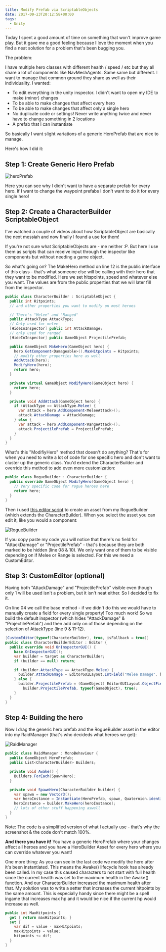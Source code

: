 ```yaml
---
title: Modify Prefab via ScriptableObjects
date: 2017-09-23T20:12:58+00:00
tags:
  - Unity
---
```

Today I spent a good amount of time on something that won't improve game play. But it gave me a good feeling because I love the moment when you find a neat solution for a problem that's been bugging you.

The problem:

I have multiple hero classes with different health / speed / etc but they all share a lot of components like NavMeshAgents. Same same but different. I want to manage that common ground they share as well as their individuality. I wanted:

  * To edit everything in the unity inspector. I didn't want to open my IDE to make (minor) changes
  * To be able to make changes that affect every hero
  * To be able to make changes that affect only a single hero
  * No duplicate code or settings! Never write anything twice and never have to change something in 2 locations
  * A prefab that I can instantiate

So basically I want slight variations of a generic HeroPrefab that are nice to manage.

Here's how I did it:

## Step 1: Create Generic Hero Prefab 
![heroPrefab](/assets/2017/09/heroPrefab.png)

Here you can see why I didn't want to have a separate prefab for every hero. If I want to change the waypoint prefabs I don't want to do it for every single hero!

## Step 2: Create a CharacterBuilder ScriptableObject

I've watched a couple of videos about how ScriptableObject are basically the next messiah and now finally I found a use for them!
  
If you're not sure what ScriptableObjects are - me neither :P. But here I use them as scripts that can receive input through the inspector like components but without needing a game object.

So what's going on? The MakeHero method on line 12 is the public interface of this class - that's what someone else will be calling with their hero that they want to be modified. Here we set hitspoints, speed and whatever else you want. The values are from the public properties that we will later fill from the inspector.

```csharp
public class CharacterBuilder : ScriptableObject {
  public int Hitpoints;
  // and other properties you want to modify on most heroes

  // There's "Melee" and "Ranged"
  public AttackType AttackType;
  // Only used for melee
  [HideInInspector] public int AttackDamage;
  // only used for ranged
  [HideInInspector] public GameObject ProjectilePrefab;

  public GameObject MakeHero(GameObject hero) {
    hero.GetComponent<Damageable>().MaxHitpoints = Hitpoints;
    // modify other properties here as well
    AddAttack(hero);
    ModifyHero(hero);
    return hero;
  }

  private virtual GameObject ModifyHero(GameObject hero) {
    return hero;
  }

  private void AddAttack(GameObject hero) {
    if (AttackType == AttackType.Melee) {
      var attack = hero.AddComponent<MeleeAttack>();
      attack.AttackDamage = AttackDamage;
    } else {
      var attack = hero.AddComponent<RangeAttack>();
      attack.ProjectilePrefab = ProjectilePrefab;
    }
  }
}
```

What's this "ModifiyHero" method that doesn't do anything? That's for when you need to write a lot of code for one specific hero and don't want to cluster up the generic class. You'd extend the CharacterBuilder and override this method to add even more customization:

```csharp
public class RogueBuilder : CharacterBuilder {
  public override GameObject ModifyHero(GameObject hero) {
    // Very specific code for rogue heroes here
    return hero;
  }
}
```

Then i used [this editor script](http://www.richardlord.net/blog/unity/creating-scriptableobjects-in-unity.html) to create an asset from my RogueBuilder (which extends the CharacterBuilder). When you select the asset you can edit it, like you would a component:
  
![RogueBuilder](/assets/2017/09/RogueBuilder.png)

If you copy paste my code you will notice that there's no field for "AttackDamage" or "ProjectilePrefab" - that's because they are both marked to be hidden (line 08 & 10). We only want one of them to be visible depending on if Melee or Range is selected. For this we need a CustomEditor.

## Step 3: CustomEditor (optional)

Having both "AttackDamage" and "ProjectilePrefab" visible even though only 1 will be used isn't a problem, but it isn't neat either. So I decided to fix it.
  
On line 04 we call the base method - if we didn't do this we would have to manually create a field for every single property! Too much work! So we build the default inspector (which hides "AttackDamage" & "ProjectilePrefab") and then add only on of those depending on the selection of AttackType (line 9 & 11-12).

```csharp
[CustomEditor(typeof(CharacterBuilder), true, isFallback = true)]
public class CharacterBuilderEditor : Editor {
  public override void OnInspectorGUI() {
    base.OnInspectorGUI();
    var builder = target as CharacterBuilder;
    if (builder == null) return;

    if (builder.AttackType == AttackType.Melee) {
      builder.AttackDamage = EditorGUILayout.IntField("Melee Damage", builder.AttackDamage);
    } else {
      builder.ProjectilePrefab = (GameObject) EditorGUILayout.ObjectField("Projectile Prefab",
        builder.ProjectilePrefab, typeof(GameObject), true);
    }
  }
}
```

## Step 4: Building the hero

Now I drag the generic hero prefab and the RogueBuilder asset in the editor into my RaidManager (that's who decideds what heroes we get):
  
![RaidManager](/assets/2017/09/RaidManager.png)

```csharp
public class RaidManager : MonoBehaviour {
  public GameObject HeroPrefab;
  public List<CharacterBuilder> Builders;

  private void Awake() {
    Builders.ForEach(SpawnHero);
  }

  private void SpawnHero(CharacterBuilder builder) {
    var spawn = new Vector3();
    var heroInstance = Instantiate(HeroPrefab, spawn, Quaternion.identity);
    heroInstance = builder.MakeHero(heroInstance);
    // lots of other stuff happening aswell
  }
}
```

Note: The code is a simplified version of what I actually use - that's why the screenshot & the code don't match 100%.

**And there you have it!** You have a generic HeroPrefab where your changes affect all heroes and you have a HeroBuilder Asset for every hero where you can override whatever you want!

One more thing: As you can see in the last code we modify the hero after it's been instantiated. This means the Awake() lifecycle hook has already been called. In my case this caused characters to not start with full health since the current health was set to the maximum health in the Awake() function. And our CharacterBuilder increased the maximum health after that. My solution was to write a setter that increases the current hitpoints by the same amount. This is especially handy since there might be a spell ingame that increases max hp and it would be nice if the current hp would increase as well.

```csharp
public int MaxHitpoints {
  get { return maxHitpoints; }
  set {
    var dif = value - maxHitpoints;
    maxHitpoints = value;
    hitpoints += dif;
  }
}
```
